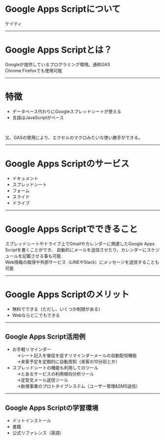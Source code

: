 # Google Apps Scriptについて
ケイティ

---

# Google Apps Scriptとは？

Googleが提供しているプログラミング環境。通称GAS<br>
Chrome Firefoxでも使用可能

---

# 特徴

- データベース代わりにGoogleスプレッドシートが使える<br>
- 言語はJavaScriptがベース<br>
<br>

又、GASの使用により、エクセルのマクロみたいな使い勝手ができる。

---

# Google Apps Scriptのサービス
- ドキュメント
- スプレッドシート<br>
- フォーム<br>
- スライド<br>
- ドライブ<br>

---

# Google Apps Scriptでできること

スプレッドシートやドライブ上でGmailやカレンダーに関連したGoogle Apps Scriptを書くことができ、
自動的にメールを送信させたり、カレンダーにスケジュールを記載させる事も可能<br>
Web情報の取得や外部サービス（LINEやSlack）にメッセージを送信することも可能

---

# Google Apps Scriptのメリット
- 無料でできる（ただし、いくつか制限がある）<br>
- Webならどこでもできる

---

## Google Apps Script活用例

- お手軽リマインダー<br>
　→シート記入を催促を促すリマインダーメールの自動配信機能<br>
　→来客予定を定期的に自動周知（来客の10分前とか）<br>
- スプレッドシートの機能も利用してのツール<br>
　→とあるサービスの利用傾向分析ツール<br>
　→定型文メール送信ツール<br>
　→新規事業のプロトタイプシステム（ユーザー管理&SMS送信）

---
## Google Apps Scriptの学習環境
- ドットインストール
- 書籍
- 公式リファレンス（英語）
